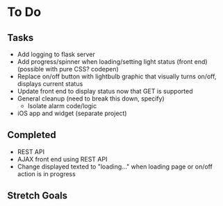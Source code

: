 # To Do  

## Tasks 
* Add logging to flask server 
* Add progress/spinner when loading/setting light status (front end) (possible with pure CSS? codepen)
* Replace on/off button with lightbulb graphic that visually turns on/off, displays current status
* Update front end to display status now that GET is supported
* General cleanup (need to break this down, specify)
  * Isolate alarm code/logic
* iOS app and widget (separate project)

## Completed  
* REST API
* AJAX front end using REST API
* Change displayed texted to "loading..." when loading page or on/off action is in progress


## Stretch Goals  

